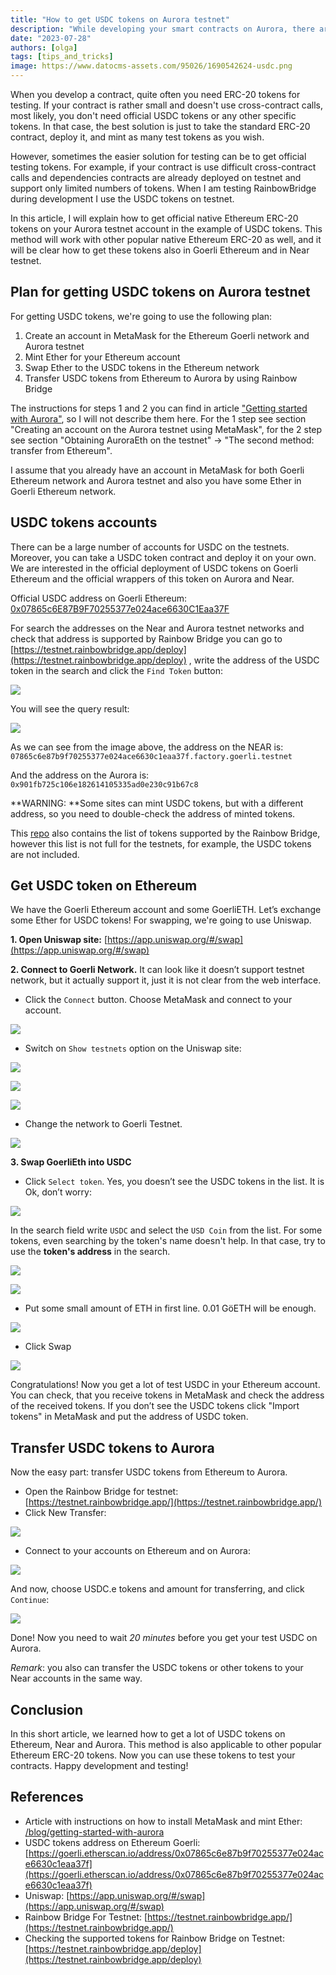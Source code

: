 ```yaml
---
title: "How to get USDC tokens on Aurora testnet"
description: "While developing your smart contracts on Aurora, there are situations when you will need to get native Ethereum ERC-20 tokens on your testnet account – let’s find out how to get these by using the USDC token as an example"
date: "2023-07-28"
authors: [olga]
tags: [tips_and_tricks]
image: https://www.datocms-assets.com/95026/1690542624-usdc.png
---
```

When you develop a contract, quite often you need ERC-20 tokens for testing. If your contract is rather small and doesn't use cross-contract calls, most likely, you don't need official USDC tokens or any other specific tokens. In that case, the best solution is just to take the standard ERC-20 contract, deploy it, and mint as many test tokens as you wish.

However, sometimes the easier solution for testing can be to get official testing tokens. For example, if your contract is use difficult cross-contract calls and dependencies contracts are already deployed on testnet and support only limited numbers of tokens. When I am testing RainbowBridge during development I use the USDC tokens on testnet.

In this article, I will explain how to get official native Ethereum ERC-20 tokens on your Aurora testnet account in the example of USDC tokens. This method will work with other popular native Ethereum ERC-20 as well, and it will be clear how to get these tokens also in Goerli Ethereum and in Near testnet.

<!-- truncate -->

## Plan for getting USDC tokens on Aurora testnet

For getting USDC tokens, we're going to use the following plan:

1.  Create an account in MetaMask for the Ethereum Goerli network and Aurora testnet
2.  Mint Ether for your Ethereum account
3.  Swap Ether to the USDC tokens in the Ethereum network
4.  Transfer USDC tokens from Ethereum to Aurora by using Rainbow Bridge

The instructions for steps 1 and 2 you can find in article ["Getting started with Aurora"](/blog/getting-started-with-aurora), so I will not describe them here. For the 1 step see section "Creating an account on the Aurora testnet using MetaMask", for the 2 step see section "Obtaining AuroraEth on the testnet" -> "The second method: transfer from Ethereum".

I assume that you already have an account in MetaMask for both Goerli Ethereum network and Aurora testnet and also you have some Ether in Goerli Ethereum network.

## USDC tokens accounts

There can be a large number of accounts for USDC on the testnets. Moreover, you can take a USDC token contract and deploy it on your own. We are interested in the official deployment of USDC tokens on Goerli Ethereum and the official wrappers of this token on Aurora and Near.

Official USDC address on Goerli Ethereum: [0x07865c6E87B9F70255377e024ace6630C1Eaa37F](https://goerli.etherscan.io/token/0x07865c6e87b9f70255377e024ace6630c1eaa37f)

For search the addresses on the Near and Aurora testnet networks and check that address is supported by Rainbow Bridge you can go to [https://testnet.rainbowbridge.app/deploy](https://testnet.rainbowbridge.app/deploy) , write the address of the USDC token in the search and click the `Find Token` button:

![](https://www.datocms-assets.com/95026/1690544553-screenshot-2023-07-28-at-12-40-45.png)

You will see the query result:

![](https://www.datocms-assets.com/95026/1690545689-screenshot-2023-07-28-at-13-01-18.png)

As we can see from the image above, the address on the NEAR is: `07865c6e87b9f70255377e024ace6630c1eaa37f.factory.goerli.testnet`

And the address on the Aurora is: `0x901fb725c106e182614105335ad0e230c91b67c8`

**WARNING: **Some sites can mint USDC tokens, but with a different address, so you need to double-check the address of minted tokens.

This [repo](https://github.com/aurora-is-near/bridge-assets/tree/master/tokens) also contains the list of tokens supported by the Rainbow Bridge, however this list is not full for the testnets, for example, the USDC tokens are not included.

## Get USDC token on Ethereum

We have the Goerli Ethereum account and some GoerliETH. Let’s exchange some Ether for USDC tokens! For swapping, we're going to use Uniswap.

**1. Open Uniswap site:** [https://app.uniswap.org/#/swap](https://app.uniswap.org/#/swap)

**2. Connect to Goerli Network.** It can look like it doesn’t support testnet network, but it actually support it, just it is not clear from the web interface.

*   Click the `Connect` button. Choose MetaMask and connect to your account.

![](https://www.datocms-assets.com/95026/1689675168-uniswapconnect.jpg)

*   Switch on `Show testnets` option on the Uniswap site:

![](https://www.datocms-assets.com/95026/1690544253-screenshot-2023-07-28-at-12-35-32.png)

![](https://www.datocms-assets.com/95026/1690544262-screenshot-2023-07-28-at-12-35-41.png)

![](https://www.datocms-assets.com/95026/1690544274-screenshot-2023-07-28-at-12-35-54.png)

*   Change the network to Goerli Testnet.

![](https://www.datocms-assets.com/95026/1690544545-screenshot-2023-07-28-at-12-39-49.png)

**3. Swap GoerliEth into USDC**

*   Click `Select token`. Yes, you doesn’t see the USDC tokens in the list. It is Ok, don’t worry:

![](https://www.datocms-assets.com/95026/1690544771-screenshot-2023-07-28-at-12-45-29.png)

In the search field write `USDC` and select the `USD Coin` from the list. For some tokens, even searching by the token's name doesn't help. In that case, try to use the **token's address** in the search.

![](https://www.datocms-assets.com/95026/1690544783-screenshot-2023-07-28-at-12-45-51.png)

![](https://www.datocms-assets.com/95026/1690544794-screenshot-2023-07-28-at-12-45-57.png)

*   Put some small amount of ETH in first line. 0.01 GöETH will be enough.

![](https://www.datocms-assets.com/95026/1690544849-screenshot-2023-07-28-at-12-44-59.png)

*   Click Swap

![](https://www.datocms-assets.com/95026/1690544873-screenshot-2023-07-28-at-12-45-06.png)

Congratulations! Now you get a lot of test USDC in your Ethereum account. You can check, that you receive tokens in MetaMask and check the address of the received tokens. If you don’t see the USDC tokens click "Import tokens" in MetaMask and put the address of USDC token.

## Transfer USDC tokens to Aurora

Now the easy part: transfer USDC tokens from Ethereum to Aurora.

*   Open the Rainbow Bridge for testnet: [https://testnet.rainbowbridge.app/](https://testnet.rainbowbridge.app/)
*   Click New Transfer:

![](https://www.datocms-assets.com/95026/1690544972-screenshot-2023-07-28-at-12-48-40.png)

*   Connect to your accounts on Ethereum and on Aurora:

![](https://www.datocms-assets.com/95026/1690545004-screenshot-2023-07-28-at-12-48-57.png)

And now, choose USDC.e tokens and amount for transferring, and click `Continue`:

![](https://www.datocms-assets.com/95026/1690545027-screenshot-2023-07-28-at-12-49-11.png)

Done! Now you need to wait *20 minutes* before you get your test USDC on Aurora.

*Remark*: you also can transfer the USDC tokens or other tokens to your Near accounts in the same way.

## Conclusion

In this short article, we learned how to get a lot of USDC tokens on Ethereum, Near and Aurora. This method is also applicable to other popular Ethereum ERC-20 tokens. Now you can use these tokens to test your contracts. Happy development and testing!

## References

*   Article with instructions on how to install MetaMask and mint Ether: [/blog/getting-started-with-aurora](/blog/getting-started-with-aurora)
*   USDC tokens address on Ethereum Goerli: [https://goerli.etherscan.io/address/0x07865c6e87b9f70255377e024ace6630c1eaa37f](https://goerli.etherscan.io/address/0x07865c6e87b9f70255377e024ace6630c1eaa37f)
*   Uniswap: [https://app.uniswap.org/#/swap](https://app.uniswap.org/#/swap)
*   Rainbow Bridge For Testnet: [https://testnet.rainbowbridge.app/](https://testnet.rainbowbridge.app/)
*   Checking the supported tokens for Rainbow Bridge on Testnet: [https://testnet.rainbowbridge.app/deploy](https://testnet.rainbowbridge.app/deploy)
